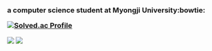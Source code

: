 <!--
**MadeByZiNo/MadeByZino** is a ✨ _special_ ✨ repository because its `README.md` (this file) appears on your GitHub profile.

Here are some ideas to get you started:

- 🔭 I’m currently working on ...
- 🌱 I’m currently learning ...
- 👯 I’m looking to collaborate on ...
- 🤔 I’m looking for help with ...
- 💬 Ask me about ...
- 📫 How to reach me: ...
- 😄 Pronouns: ...
- ⚡ Fun fact: ...
-->
**<h3>a computer science student at Myongji University:bowtie:**

[![Solved.ac Profile](http://mazassumnida.wtf/api/v2/generate_badge?boj=jh990517)](https://solved.ac/jh990517/)

<img src="https://img.shields.io/badge/C-#C4B73B?style=flat-square&logo=#A8B9CC&logoColor=white"/>
<img src="https://img.shields.io/badge/C++-#C4B73B?style=flat-square&logo=#00599C&logoColor=white"/>

